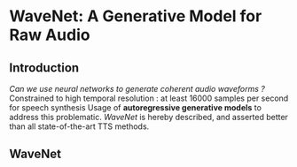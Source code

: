 # WaveNet: A Generative Model for Raw Audio

## Introduction

*Can we use neural networks to generate coherent audio waveforms ?*
Constrained to high temporal resolution : at least 16000 samples per second for speech synthesis
Usage of **autoregressive generative models** to address this problematic.
*WaveNet* is hereby described, and asserted better than all state-of-the-art TTS methods.

## WaveNet

 